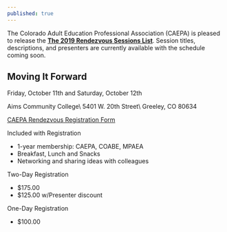 ```yaml
---
published: true
---
```


The Colorado Adult Education Professional Association (CAEPA) is pleased to release the **[The 2019 Rendezvous Sessions List](https://www.caepa.org/rendezvous)**. Session titles, descriptions, and presenters are currently available with the schedule coming soon.

## Moving It Forward
Friday, October 11th and Saturday, October 12th

Aims Community College\\
5401 W. 20th Street\\
Greeley, CO 80634

[CAEPA Rendezvous Registration Form](https://www.caepa.org/forms/rendezvous-registration.html)

Included with Registration
* 1-year membership: CAEPA, COABE, MPAEA
* Breakfast, Lunch and Snacks
* Networking and sharing ideas with colleagues

Two-Day Registration
* $175.00
* $125.00 w/Presenter discount

One-Day Registration
* $100.00
